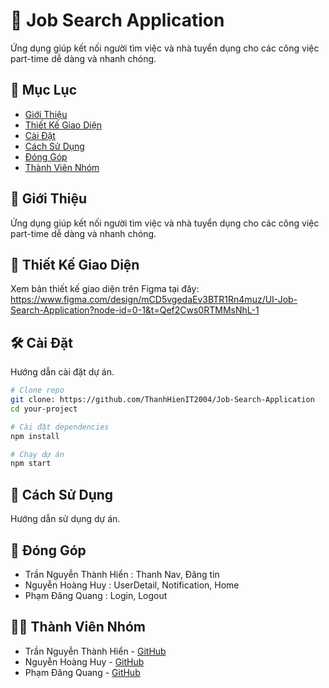# 🚀 Job Search Application

Ứng dụng giúp kết nối người tìm việc và nhà tuyển dụng cho các công việc part-time dễ dàng và nhanh chóng.

## 📌 Mục Lục
- [Giới Thiệu](#giới-thiệu)
- [Thiết Kế Giao Diện](#thiết-kế-giao-diện)
- [Cài Đặt](#cài-đặt)
- [Cách Sử Dụng](#cách-sử-dụng)
- [Đóng Góp](#đóng-góp)
- [Thành Viên Nhóm](#thành-viên-nhóm)

## 🎯 Giới Thiệu
Ứng dụng giúp kết nối người tìm việc và nhà tuyển dụng cho các công việc part-time dễ dàng và nhanh chóng.

## 🎨 Thiết Kế Giao Diện
Xem bản thiết kế giao diện trên Figma tại đây: https://www.figma.com/design/mCD5vgedaEv3BTR1Rn4muz/UI-Job-Search-Application?node-id=0-1&t=Qef2Cws0RTMMsNhL-1

## 🛠 Cài Đặt
Hướng dẫn cài đặt dự án.

```bash
# Clone repo
git clone: https://github.com/ThanhHienIT2004/Job-Search-Application
cd your-project

# Cài đặt dependencies
npm install

# Chạy dự án
npm start
```

## 📌 Cách Sử Dụng
Hướng dẫn sử dụng dự án.

## 🤝 Đóng Góp
-  Trần Nguyễn Thành Hiển : Thanh Nav, Đăng tin
- Nguyễn Hoàng Huy : UserDetail, Notification, Home
- Phạm Đăng Quang : Login, Logout

## 👨‍💻 Thành Viên Nhóm
- Trần Nguyễn Thành Hiển - [GitHub](https://github.com/ThanhHienIT2004)
- Nguyễn Hoàng Huy - [GitHub](https://github.com/Huy2304)
- Phạm Đăng Quang - [GitHub](https://github.com/Quangnotfun)

